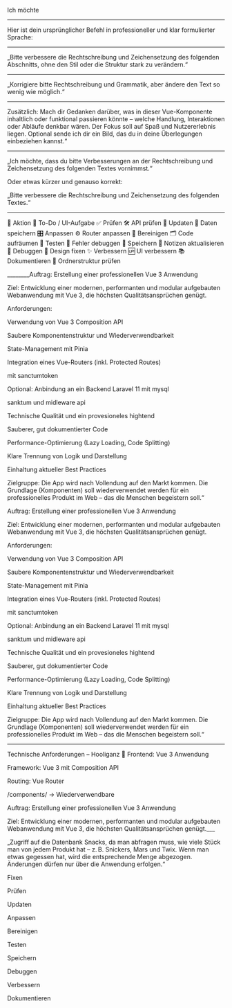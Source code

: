Ich möchte

-------------------------------

Hier ist dein ursprünglicher Befehl in professioneller und klar formulierter Sprache:

-----------------------------------------------

„Bitte verbessere die Rechtschreibung und Zeichensetzung des folgenden Abschnitts, ohne den Stil oder die Struktur stark zu verändern.“


----------------------------
„Korrigiere bitte Rechtschreibung und Grammatik, aber ändere den Text so wenig wie möglich.“


--------------------------------
Zusätzlich: Mach dir Gedanken darüber, was in dieser Vue-Komponente inhaltlich oder funktional passieren könnte – welche Handlung, Interaktionen oder Abläufe denkbar wären. Der Fokus soll auf Spaß und Nutzererlebnis liegen. Optional sende ich dir ein Bild, das du in deine Überlegungen einbeziehen kannst.“

_____

„Ich möchte, dass du bitte Verbesserungen an der Rechtschreibung und Zeichensetzung des folgenden Textes vornimmst.“

Oder etwas kürzer und genauso korrekt:

„Bitte verbessere die Rechtschreibung und Zeichensetzung des folgenden Textes.“

--------------
🔧 Aktion	    🎯 To-Do / UI-Aufgabe
✅ Prüfen	   🛠️ API prüfen
🔁 Updaten	   🔄 Daten speichern
🎛 Anpassen	   ⚙️ Router anpassen
🧽 Bereinigen	🗂️ Code aufräumen
🧪 Testen	   🚧 Fehler debuggen
💾 Speichern	📝 Notizen aktualisieren
🐞 Debuggen	    🎨 Design fixen
✨ Verbessern	🆙 UI verbessern
📚 Dokumentieren	🧹 Ordnerstruktur prüfen



________Auftrag: Erstellung einer professionellen Vue 3 Anwendung

Ziel:
Entwicklung einer modernen, performanten und modular aufgebauten Webanwendung mit Vue 3, die höchsten Qualitätsansprüchen genügt.

Anforderungen:

Verwendung von Vue 3 Composition API

Saubere Komponentenstruktur und Wiederverwendbarkeit

State-Management mit Pinia

Integration eines Vue-Routers (inkl. Protected Routes)

mit sanctumtoken

Optional: Anbindung an ein Backend Laravel 11 mit mysql

sanktum und midleware api

Technische Qualität und ein provesioneles hightend 

Sauberer, gut dokumentierter Code

Performance-Optimierung (Lazy Loading, Code Splitting)

Klare Trennung von Logik und Darstellung

Einhaltung aktueller Best Practices

Zielgruppe:
Die App wird nach Vollendung auf den Markt kommen. Die Grundlage (Komponenten) soll wiederverwendet werden für ein professionelles Produkt im Web – das die Menschen begeistern soll.“


Auftrag: Erstellung einer professionellen Vue 3 Anwendung

Ziel:
Entwicklung einer modernen, performanten und modular aufgebauten Webanwendung mit Vue 3, die höchsten Qualitätsansprüchen genügt.

Anforderungen:

Verwendung von Vue 3 Composition API

Saubere Komponentenstruktur und Wiederverwendbarkeit

State-Management mit Pinia

Integration eines Vue-Routers (inkl. Protected Routes)

mit sanctumtoken

Optional: Anbindung an ein Backend Laravel 11 mit mysql

sanktum und midleware api

Technische Qualität und ein provesioneles hightend 

Sauberer, gut dokumentierter Code

Performance-Optimierung (Lazy Loading, Code Splitting)

Klare Trennung von Logik und Darstellung

Einhaltung aktueller Best Practices

Zielgruppe:
Die App wird nach Vollendung auf den Markt kommen. Die Grundlage (Komponenten) soll wiederverwendet werden für ein professionelles Produkt im Web – das die Menschen begeistern soll.“

_________

Technische Anforderungen – Hooliganz
🔹 Frontend: Vue 3 Anwendung

Framework: Vue 3 mit Composition API

Routing: Vue Router 

/components/ → Wiederverwendbare 

Auftrag: Erstellung einer professionellen Vue 3 Anwendung

Ziel:
Entwicklung einer modernen, performanten und modular aufgebauten Webanwendung mit Vue 3, die höchsten Qualitätsansprüchen genügt.___

„Zugriff auf die Datenbank Snacks, da man abfragen muss, wie viele Stück man von jedem Produkt hat – z. B. Snickers, Mars und Twix. Wenn man etwas gegessen hat, wird die entsprechende Menge abgezogen. Änderungen dürfen nur über die Anwendung erfolgen.“       


Fixen

Prüfen

Updaten

Anpassen

Bereinigen

Testen

Speichern

Debuggen

Verbessern

Dokumentieren